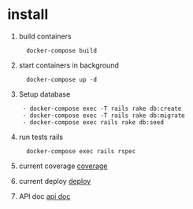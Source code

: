 # install

1. build containers

   ```
     docker-compose build
   ```

1. start containers in background

   ```
     docker-compose up -d
   ```

1. Setup database

   ```
    - docker-compose exec -T rails rake db:create
    - docker-compose exec -T rails rake db:migrate
    - docker-compose exec rails rake db:seed

   ```

1. run tests rails

   ```
     docker-compose exec rails rspec
   ```

1. current coverage
   [coverage](https://edimossilva.gitlab.io/tasks-manager)

1. current deploy
   [deploy](https://edimossilva-task-manager.herokuapp.com)

1. API doc
   [api doc](https://edimossilva-task-manager.herokuapp.com/apipie)